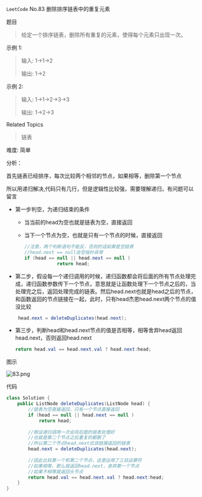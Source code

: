 `LeetCode`  No.83 删除排序链表中的重复元素

题目

> 给定一个排序链表，删除所有重复的元素，使得每个元素只出现一次。 

示例 1: 

> 输入: 1->1->2
>
> 输出: 1->2

示例 2: 

> 输入: 1->1->2->3->3
>
> 输出: 1->2->3 

Related Topics 

> 链表

难度: 简单

分析：

首先链表已经排序，每次比较两个相邻的节点，如果相等，删除第一个节点

所以用递归解决,代码只有几行，但是逻辑性比较强，需要理解递归，有问题可以留言

- 第一步判空，为递归结束的条件

  - 当当前的head为空也就是链表为空，直接返回

  - 当下一个节点为空，也就是只有一个节点的时候，直接返回

    ```java
    //注意，两个判断语句不能反，否则的话如果是空链表
    //head.next == null会空指针异常
    if (head == null || head.next == null )
                return head;
    ```

    

- 第二步，假设每一个递归调用的时候，递归函数都会将后面的所有节点处理完成，递归函数参数传下一个节点，意思就是让函数处理下一个节点之后的，当处理完之后，返回处理完成的链表。然后head.next也就是head之后的节点，和函数返回的节点链接在一起，此时，只有head杰恩head.next两个节点的值没比较

  ```java
   head.next = deleteDuplicates(head.next);	
  ```

- 第三步，判断head和head.next节点的值是否相等，相等舍弃head返回head.next，否则返回head.next

  ```java
  return head.val == head.next.val ? head.next:head;
  ```
图示

![83.png](https://i.loli.net/2020/07/06/h8o5ncFwQsmklBf.png)

代码

```java
class Solution {
    public ListNode deleteDuplicates(ListNode head) {
        //链表为空直接返回，只有一个节点直接返回
        if (head == null || head.next == null )
            return head;
        
        //假设递归调用一次会将后面的链表处理好
        //也就是第二个节点之后重复的都删了
        //所以第二个节点head.next应该链接返回的链表
        head.next = deleteDuplicates(head.next);
        
        //因此比较第一个和第二个节点，这里运用了三目运算符
        //如果相等，那么就返回head.next，舍弃第一个节点
        //如果不相等就返回头节点
        return head.val == head.next.val ? head.next:head;
    }
}	
```



